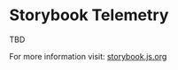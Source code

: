 # Storybook Telemetry

TBD

For more information visit: [storybook.js.org](https://storybook.js.org)
